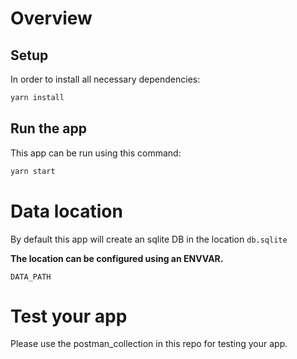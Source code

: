 # Overview 

## Setup
In order to install all necessary dependencies:
```bash
yarn install
```
## Run the app
This app can be run using this command:
```bash
yarn start
```

# Data location
By default this app will create an sqlite DB in the location `db.sqlite`

**The location can be configured using an ENVVAR.**
```
DATA_PATH
```

# Test your app
Please use the postman_collection in this repo for testing your app. 
